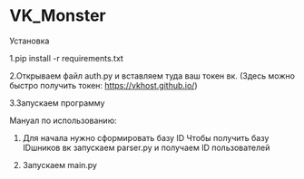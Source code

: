 # VK_Monster
Установка

1.pip install -r requirements.txt

2.Открываем файл auth.py и вставляем туда ваш токен вк. (Здесь можно быстро получить токен: https://vkhost.github.io/)

3.Запускаем программу

Мануал по использованию:

1. Для начала нужно сформировать базу ID 
Чтобы получить базу IDшников вк запускаем parser.py и получаем ID пользователей

2. Запускаем main.py

